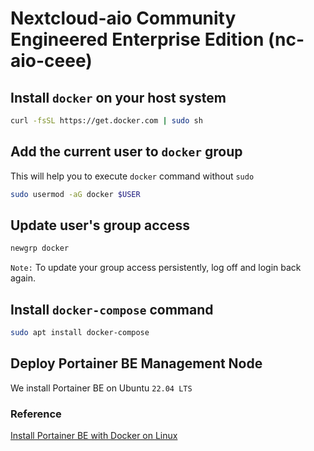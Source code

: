 # Nextcloud-aio Community Engineered Enterprise Edition (nc-aio-ceee) 

## Install `docker` on your host system

```bash
curl -fsSL https://get.docker.com | sudo sh
```

## Add the current user to `docker` group 

This will help you to execute `docker` command without  `sudo`

```bash
sudo usermod -aG docker $USER
```

##  Update user's group access 

```bash
newgrp docker
```
`Note:` To update your group access persistently, log off and login back again.
 
## Install `docker-compose` command

```bash
sudo apt install docker-compose
```
## Deploy Portainer BE Management Node 

We install Portainer BE on Ubuntu `22.04 LTS` 

### Reference

[Install Portainer BE with Docker on Linux](https://docs.portainer.io/start/install/server/docker/linux)


